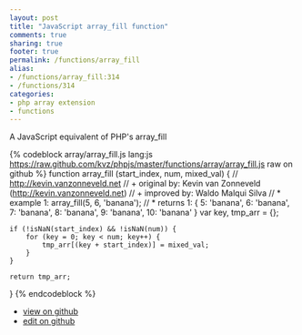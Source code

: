 ```yaml
---
layout: post
title: "JavaScript array_fill function"
comments: true
sharing: true
footer: true
permalink: /functions/array_fill
alias:
- /functions/array_fill:314
- /functions/314
categories:
- php array extension
- functions
---
```

A JavaScript equivalent of PHP's array_fill

<!-- more -->

{% codeblock array/array_fill.js lang:js https://raw.github.com/kvz/phpjs/master/functions/array/array_fill.js raw on github %}
function array_fill (start_index, num, mixed_val) {
    // http://kevin.vanzonneveld.net
    // +   original by: Kevin van Zonneveld (http://kevin.vanzonneveld.net)
    // +   improved by: Waldo Malqui Silva
    // *     example 1: array_fill(5, 6, 'banana');
    // *     returns 1: { 5: 'banana', 6: 'banana', 7: 'banana', 8: 'banana', 9: 'banana', 10: 'banana' }
    var key, tmp_arr = {};

    if (!isNaN(start_index) && !isNaN(num)) {
        for (key = 0; key < num; key++) {
            tmp_arr[(key + start_index)] = mixed_val;
        }
    }

    return tmp_arr;
}
{% endcodeblock %}

 - [view on github](https://github.com/kvz/phpjs/blob/master/functions/array/array_fill.js)
 - [edit on github](https://github.com/kvz/phpjs/edit/master/functions/array/array_fill.js)

